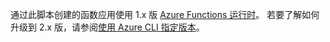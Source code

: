 通过此脚本创建的函数应用使用 1.x 版 [Azure Functions 运行时](..\articles\azure-functions\functions-versions.md)。 若要了解如何升级到 2.x 版，请参阅[使用 Azure CLI 指定版本](../articles/azure-functions/set-runtime-version.md#view-and-update-the-runtime-version-using-azure-cli)。 